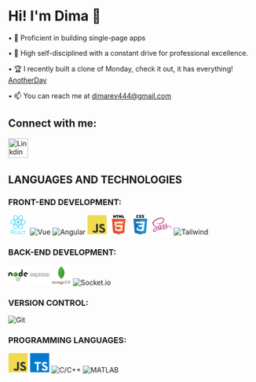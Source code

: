 # Hi! I'm Dima 👋


• 🌴 Proficient in building single-page apps

• 🎯 High self-disciplined with a constant drive for professional excellence.

• 🏆 I recently built a clone of Monday, check it out, it has everything! [AnotherDay](monday-work-managment.onrender.com)

• 📫 You can reach me at dimarev444@gmail.com


## Connect with me:
[<img title="Linkdin" width="40px" height="40px" src="https://raw.githubusercontent.com/rahuldkjain/github-profile-readme-generator/master/src/images/icons/Social/linked-in-alt.svg" />](https://www.linkedin.com/in/dimrev/) 

## LANGUAGES AND TECHNOLOGIES

### FRONT-END DEVELOPMENT:
<img title="React" alt="React" width="40px" height="40px" src="https://raw.githubusercontent.com/devicons/devicon/master/icons/react/react-original-wordmark.svg" />
<img title="Vue" alt="Vue" width="40px" height="40px" src="https://upload.wikimedia.org/wikipedia/commons/thumb/9/95/Vue.js_Logo_2.svg/2367px-Vue.js_Logo_2.svg.png" />
<img title="Angular" alt="Angular" width="40px" height="40px" src="https://upload.wikimedia.org/wikipedia/commons/thumb/c/cf/Angular_full_color_logo.svg/2048px-Angular_full_color_logo.svg.png" />
<img title="JavaScript" alt="JavaScript" width="40px" height="40px" src="https://raw.githubusercontent.com/devicons/devicon/master/icons/javascript/javascript-original.svg" />
<img title="HTML" alt="HTML" width="40px" height="40px" src="https://raw.githubusercontent.com/devicons/devicon/master/icons/html5/html5-original-wordmark.svg" />
<img title="CSS" alt="CSS" width="40px" height="40px" src="https://raw.githubusercontent.com/devicons/devicon/master/icons/css3/css3-original-wordmark.svg" />
<img title="SCSS" alt="SCSS" width="40px" height="40px" src="https://raw.githubusercontent.com/devicons/devicon/master/icons/sass/sass-original.svg" />
<img title="Tailwind" alt="Tailwind" width="40px" height="40px" src="https://tailwindcss.com/_next/static/media/tailwindcss-logotype.58ab48f971a894e4eb57bd3bd6b68f82.svg" />

### BACK-END DEVELOPMENT:
<img title="Node" alt="Node" width="40px" height="40px" src="https://raw.githubusercontent.com/devicons/devicon/master/icons/nodejs/nodejs-original-wordmark.svg" />
<img title="Express" alt="Express" width="40px" height="40px" src="https://raw.githubusercontent.com/devicons/devicon/master/icons/express/express-original-wordmark.svg" />
<img title="MongoDB" alt="MongoDB" width="40px" height="40px" src="https://raw.githubusercontent.com/devicons/devicon/master/icons/mongodb/mongodb-original-wordmark.svg" />
<img title="Socket.io" alt="Socket.io" width="40px" height="40px" src="https://socket.io/css/images/logo.svg" />

### VERSION CONTROL:
<img title="Git" alt="Git"  width="40px" height="40px" src="https://res.cloudinary.com/dkvliixzt/image/upload/v1705957283/github-142-svgrepo-com_2_fygu3n.svg" />

### PROGRAMMING LANGUAGES:
<img title="JavaScript" alt="JavaScript"  width="40px" height="40px" src="https://raw.githubusercontent.com/devicons/devicon/master/icons/javascript/javascript-original.svg" />
<img title="TypeScript" alt="TypeScript"  width="40px" height="40px" src="https://raw.githubusercontent.com/devicons/devicon/master/icons/typescript/typescript-original.svg" />
<img title="C/C++" alt="C/C++"  width="40px" height="40px" src="https://upload.wikimedia.org/wikipedia/commons/1/19/C_Logo.png" />
<img title="MATLAB" alt="MATLAB"  width="40px" height="40px" src="https://www.mathworks.com/content/mathworks/www/en/products/matlab/matlab-logos/matlab-logo-1.png" />
